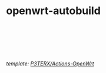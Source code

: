 # openwrt-autobuild

<br/>
<br/>
<br/>
<br/>
<br/>

*template: [P3TERX/Actions-OpenWrt](https://github.com/P3TERX/Actions-OpenWrt)*
